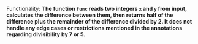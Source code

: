 Functionality: **The function `func` reads two integers `x` and `y` from input, calculates the difference between them, then returns half of the difference plus the remainder of the difference divided by 2. It does not handle any edge cases or restrictions mentioned in the annotations regarding divisibility by 7 or 5.**